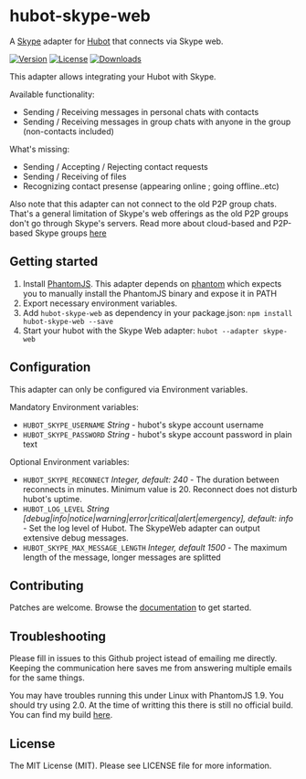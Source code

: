 hubot-skype-web
===============

A [Skype](http://www.skype.com/) adapter for [Hubot](https://hubot.github.com/) that connects via Skype web.

[![Version](https://img.shields.io/npm/v/hubot-skype-web.svg)](https://github.com/sdimkov/hubot-skype-web/releases)
[![License](https://img.shields.io/npm/l/express.svg)](https://github.com/sdimkov/hubot-skype-web/blob/master/LICENSE)
[![Downloads](https://img.shields.io/npm/dm/hubot-skype-web.svg)](https://www.npmjs.com/package/hubot-skype-web)

This adapter allows integrating your Hubot with Skype.

Available functionality:
* Sending / Receiving messages in personal chats with contacts
* Sending / Receiving messages in group chats with anyone in the group (non-contacts included)

What's missing:
* Sending / Accepting / Rejecting contact requests
* Sending / Receiving of files
* Recognizing contact presense (appearing online ; going offline..etc)

Also note that this adapter can not connect to the old P2P group chats. That's a general limitation of Skype's web offerings as the old P2P groups don't go through Skype's servers. Read more about cloud-based and P2P-based Skype groups [here](https://support.skype.com/en/faq/FA12381/what-is-the-cloud)

Getting started
---------------

1. Install [PhantomJS](http://phantomjs.org/). This adapter depends on [phantom](https://github.com/amir20/phantomjs-node) which expects you to manually install the PhantomJS binary and expose it in PATH
3. Export necessary environment variables.
4. Add `hubot-skype-web` as dependency in your package.json: `npm install hubot-skype-web --save`
5. Start your hubot with the Skype Web adapter: `hubot --adapter skype-web`

Configuration
-------------

This adapter can only be configured via Environment variables.

Mandatory Environment variables:
* `HUBOT_SKYPE_USERNAME` _String_ - hubot's skype account username
* `HUBOT_SKYPE_PASSWORD` _String_ - hubot's skype account password in plain text

Optional Environment variables:
* `HUBOT_SKYPE_RECONNECT` _Integer, default: 240_ - The duration between reconnects in minutes. Minimum value is 20. Reconnect does not disturb hubot's uptime.
* `HUBOT_LOG_LEVEL` _String [debug|info|notice|warning|error|critical|alert|emergency], default: info_ - Set the log level of Hubot. The SkypeWeb adapter can output extensive debug messages.
* `HUBOT_SKYPE_MAX_MESSAGE_LENGTH` _Integer, default 1500_ - The maximum length of the message, longer messages are splitted

Contributing
------------

Patches are welcome. Browse the [documentation](https://cdn.rawgit.com/sdimkov/hubot-skype-web/1fe385848dff0cc01290825cd7a2abe2fa4d3f5a/doc/index.html) to get started.

Troubleshooting
---------------

Please fill in issues to this Github project istead of emailing me directly. Keeping the communication here saves me from answering multiple emails for the same things.

You may have troubles running this under Linux with PhantomJS 1.9. You should try using 2.0. At the time of writting this there is still no official build. You can find my build [here](https://groups.google.com/forum/#!searchin/phantomjs/dimkov/phantomjs/CAasXq1Yzz0/fyjIm58cXk8J).

License
-------

The MIT License (MIT). Please see LICENSE file for more information.
